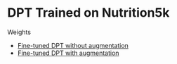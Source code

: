 # DPT Trained on Nutrition5k

Weights
- [Fine-tuned DPT without augmentation](https://drive.google.com/file/d/1cZ7UBLY6cAin1RstSNroMl-PG0zxrSRN)
- [Fine-tuned DPT with augmentation](https://drive.google.com/file/d/13Y7bgl52BBcjW7rehXVQ28472MT7EPNi)
